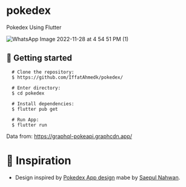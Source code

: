 # pokedex

Pokedex Using Flutter

![WhatsApp Image 2022-11-28 at 4 54 51 PM (1)](https://user-images.githubusercontent.com/37372160/204280653-13ea81aa-0aa8-47d2-a657-0fd6989ae9e0.jpeg)

## :rocket: Getting started
``` 
  # Clone the repository:
  $ https://github.com/IffatAhmedk/pokedex/

  # Enter directory:
  $ cd pokedex
  
  # Install dependencies:
  $ flutter pub get
  
  # Run App:
  $ flutter run
```

Data from: https://graphql-pokeapi.graphcdn.app/
# :thought_balloon: Inspiration
- Design inspired by [Pokedex App design](https://dribbble.com/shots/6563578-Pokedex-App-Animation) mabe by [Saepul Nahwan](https://www.instagram.com/saepulnahwan/).
